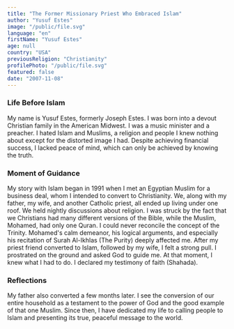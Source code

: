 ```yaml
---
title: "The Former Missionary Priest Who Embraced Islam"
author: "Yusuf Estes"
image: "/public/file.svg"
language: "en"
firstName: "Yusuf Estes"
age: null
country: "USA"
previousReligion: "Christianity"
profilePhoto: "/public/file.svg"
featured: false
date: "2007-11-08"
---
```


### Life Before Islam

My name is Yusuf Estes, formerly Joseph Estes. I was born into a devout Christian family in the American Midwest. I was a music minister and a preacher. I hated Islam and Muslims, a religion and people I knew nothing about except for the distorted image I had. Despite achieving financial success, I lacked peace of mind, which can only be achieved by knowing the truth.

### Moment of Guidance

My story with Islam began in 1991 when I met an Egyptian Muslim for a business deal, whom I intended to convert to Christianity. We, along with my father, my wife, and another Catholic priest, all ended up living under one roof. We held nightly discussions about religion. I was struck by the fact that we Christians had many different versions of the Bible, while the Muslim, Mohamed, had only one Quran. I could never reconcile the concept of the Trinity. Mohamed's calm demeanor, his logical arguments, and especially his recitation of Surah Al-Ikhlas (The Purity) deeply affected me. After my priest friend converted to Islam, followed by my wife, I felt a strong pull. I prostrated on the ground and asked God to guide me. At that moment, I knew what I had to do. I declared my testimony of faith (Shahada).

### Reflections

My father also converted a few months later. I see the conversion of our entire household as a testament to the power of God and the good example of that one Muslim. Since then, I have dedicated my life to calling people to Islam and presenting its true, peaceful message to the world.